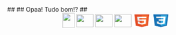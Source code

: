 
<div align="left">
## 
## Opaa! Tudo bom!?
## 
</div> 
<div style="display: inline_block" align="center">
  <img align="center" height="35" width="28" src="https://www.clipartmax.com/png/small/210-2108930_advanced-vb-script-training-visual-basic-script-logo.png"/>
  <img align="center" height="30" width="40" src="https://cdn.jsdelivr.net/gh/devicons/devicon/icons/csharp/csharp-original.svg"/>
  <img align="center" height="30" width="40" src="https://cdn.jsdelivr.net/gh/devicons/devicon/icons/c/c-original.svg"/>
  <img align="center" height="30" width="40" src="https://cdn.jsdelivr.net/gh/devicons/devicon/icons/matlab/matlab-original.svg"/>
  <img align="center" height="30" width="40" src="https://raw.githubusercontent.com/devicons/devicon/master/icons/html5/html5-original.svg">
  <img align="center" height="30" width="40" src="https://raw.githubusercontent.com/devicons/devicon/master/icons/css3/css3-original.svg">
</div>  
